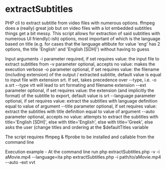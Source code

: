 # extractSubtitles
PHP cli to extract subtitle from video files with numerous options. ffmpeg does a (really) great job but on video files with a lot embedded subtitles things get a bit messy. This script allows for extraction of said subtitles with numerous UI friendly(-ish) options, most important of which is the language based on title (e.g. for cases that the language attibute for value 'eng' has 2 options, the title 'English' and 'English [SDH]') without having to guess

  Input arguments
  -i	 		    parameter required, if set requires value: the input file to extract subtitles from
  -v          parameter optional, accepts no value: makes the execution verbose
  -o	 		    parameter optional, if set requires value: the filename (including extension) of the output / extracted subtitle, default value is equal to input file with extension srt. If set, takes precedence over --type, i.e. -o a.srt --type vtt will lead to srt formating and filename extension
  --ext 		  parameter optional, if set requires value: the extension (and implicitly the format) of the subtitle to export, default value is srt
  --language	parameter optional, if set requires value: extract the subtitles with language definition equal to value of argument
  --title		  parameter optional, if set requires value: extract the subtitles with title definition equal to value of argument
  --auto		  parameter optional, accepts no value: attempts to extract the subtitles with title='English [SDH]', else with title='English', else with title='Greek', else asks the user (change titles and ordering at the $defaultTitles variable

The script requires ffmpeg & ffprobe to be installed and callable from the command line

Execution example - At the command line run
  php extractSubtitles.php -v -i aMovie.mp4 --language=ita
  php extractSubtitles.php -i path/to/aMovie.mp4 --auto -ext vvt
